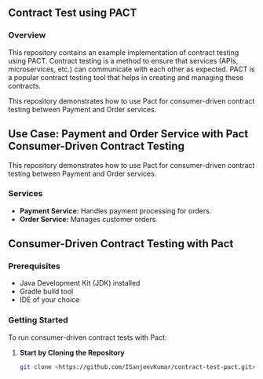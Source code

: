 ## Contract Test using PACT 

### Overview
This repository contains an example implementation of contract testing using PACT. Contract testing is a method to ensure that services (APIs, microservices, etc.) can communicate with each other as expected. PACT is a popular contract testing tool that helps in creating and managing these contracts.

This repository demonstrates how to use Pact for consumer-driven contract testing between Payment and Order services.

## Use Case: Payment and Order Service with Pact Consumer-Driven Contract Testing

This repository demonstrates how to use Pact for consumer-driven contract testing between Payment and Order services.

### Services

- **Payment Service:** Handles payment processing for orders.
- **Order Service:** Manages customer orders.

## Consumer-Driven Contract Testing with Pact

### Prerequisites

- Java Development Kit (JDK) installed
- Gradle build tool
- IDE of your choice

### Getting Started

To run consumer-driven contract tests with Pact:

1. **Start by Cloning the Repository**

   ```bash
   git clone <https://github.com/ISanjeevKumar/contract-test-pact.git>
